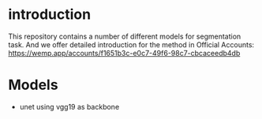 # introduction

This repository contains a number of different models for segmentation task. And  we offer detailed introduction for the method in Official Accounts: https://wemp.app/accounts/f1651b3c-e0c7-49f6-98c7-cbcaceedb4db 

# Models

- unet using vgg19 as backbone

  